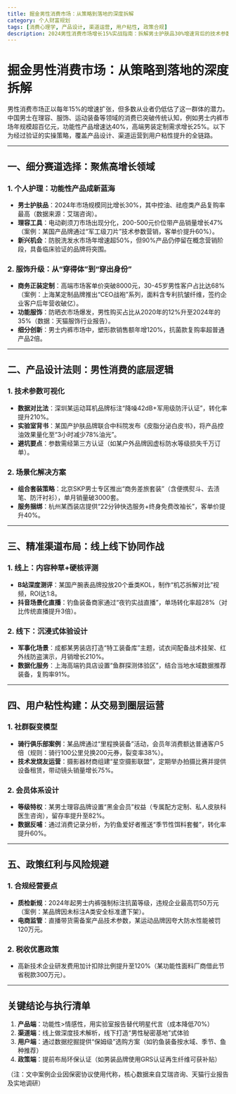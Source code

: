 ```yaml
---
title: 掘金男性消费市场：从策略到落地的深度拆解
category: 个人财富规划
tags: [消费心理学, 产品设计, 渠道运营, 用户粘性, 政策合规]
description: 2024男性消费市场增长15%实战指南：拆解男士护肤品30%增速背后的技术参数营销策略，解析8000元高端定制西装转化模型，揭秘钓鱼装备28%直播转化率的场景化运营方法论。
---
```

# 掘金男性消费市场：从策略到落地的深度拆解  

男性消费市场正以每年15%的增速扩张，但多数从业者仍低估了这一群体的潜力。中国男士在理容、服饰、运动装备等领域的消费已突破传统认知，例如男士内裤市场年规模超百亿元，功能性产品增速达40%，高端男装定制需求增长25%。以下为经过验证的实操策略，覆盖产品设计、渠道运营到用户粘性提升的全链路。  

---

## 一、细分赛道选择：聚焦高增长领域  
### 1. **个人护理**：功能性产品成新蓝海  
- **男士护肤品**：2024年市场规模同比增长30%，其中控油、祛痘类产品复购率最高（数据来源：艾瑞咨询）。  
- **理容工具**：电动剃须刀市场出现分化，200-500元价位带产品销量增长47%（案例：某国产品牌通过“军工级刀片”技术参数营销，客单价提升60%）。  
- **新兴机会**：防脱洗发水市场年增速超50%，但90%产品仍停留在概念营销阶段，具备临床验证的品牌将突围。  

### 2. **服饰升级**：从“穿得体”到“穿出身份”  
- **商务正装定制**：高端市场客单价突破8000元，30-45岁男性客户占比达68%（案例：上海某定制品牌推出“CEO战袍”系列，面料含专利抗皱纤维，签约企业客户后年营收破亿）。  
- **功能服饰**：防晒衣市场爆发，男性购买占比从2020年的12%升至2024年的35%（数据：天猫服饰行业报告）。  
- **细分创新**：男士内裤市场中，塑形款销售额年增120%，抗菌款复购率超普通产品2倍。  

---

## 二、产品设计法则：男性消费的底层逻辑  
### 1. **技术参数可视化**  
- **数据对比法**：深圳某运动耳机品牌标注“降噪42dB+军用级防汗认证”，转化率提升210%。  
- **实验室背书**：某国产护肤品牌联合中科院发布《皮脂分泌白皮书》，将产品控油效果量化至“3小时减少78%油光”。  
- **避坑要点**：参数需经第三方认证（如某户外品牌因虚标防水等级损失千万订单）。  

### 2. **场景化解决方案**  
- **组合套装策略**：北京SKP男士专区推出“商务差旅套装”（含便携熨斗、去渍笔、防汗衬衫），单月销量破3000套。  
- **服务捆绑**：杭州某西装店提供“22分钟快选服务+终身免费改袖长”，客单价提升40%。  

---

## 三、精准渠道布局：线上线下协同作战  
### 1. **线上：内容种草+硬核评测**  
- **B站深度测评**：某国产腕表品牌投放20个垂类KOL，制作“机芯拆解对比”视频，ROI达1:8。  
- **抖音场景化直播**：钓鱼装备商家通过“夜钓实战直播”，单场转化率超28%（对比传统直播提升3倍）。  

### 2. **线下：沉浸式体验设计**  
- **军事化场景**：成都某男装店打造“特工装备库”主题，试衣间配备战术挂架、红外线防盗演示，月销增长210%。  
- **数据化服务**：上海高端钓具店设置“鱼群探测体验区”，结合当地水域数据推荐装备，复购率91%。  

---

## 四、用户粘性构建：从交易到圈层运营  
### 1. **社群裂变模型**  
- **骑行俱乐部案例**：某品牌通过“里程换装备”活动，会员年消费额达普通客户5倍（规则：骑行100公里兑换200元券，裂变率38%）。  
- **技术发烧友运营**：摄影器材商组建“星空摄影联盟”，定期举办拍摄比赛并提供设备租赁，带动镜头销量增长75%。  

### 2. **会员体系设计**  
- **等级特权**：某男士理容品牌设置“黑金会员”权益（专属配方定制、私人皮肤科医生咨询），留存率提升至82%。  
- **数据反哺**：通过消费记录分析，为钓鱼爱好者推送“季节性饵料套餐”，转化率提升60%。  

---

## 五、政策红利与风险规避  
### 1. **合规经营要点**  
- **质检新规**：2024年起男士内裤强制标注抗菌等级，违规企业最高罚50万元（案例：某品牌因未标注A类安全标准遭下架）。  
- **电商监管**：直播带货需备案产品技术参数，某运动品牌因夸大防水性能被罚120万元。  

### 2. **税收优惠政策**  
- 高新技术企业研发费用加计扣除比例提升至120%（某功能性面料厂商借此节省税款300万元）。  

---

## 关键结论与执行清单  
1. **产品端**：功能性>情感性，用实验室报告替代明星代言（成本降低70%）  
2. **渠道端**：线上做深度技术解析，线下打造“男性秘密基地”式体验  
3. **用户端**：通过数据挖掘提供“保姆级”选购方案（如钓鱼装备按水域、季节、鱼种推荐）  
4. **政策端**：提前布局环保认证（如男装品牌使用GRS认证再生纤维可获补贴）  

（注：文中案例企业因保密协议使用代称，核心数据来自艾瑞咨询、天猫行业报告及实地调研）